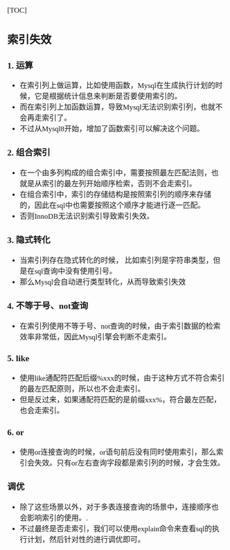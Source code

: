 <span  style="font-family: Simsun,serif; font-size: 17px; ">

[TOC]

## 索引失效

### 1. 运算

- 在索引列上做运算，比如使用函数，Mysql在生成执行计划的时候，它是根据统计信息来判断是否要使用索引的。
- 而在索引列上加函数运算，导致Mysql无法识别索引列，也就不会再走索引了。
- 不过从Mysql8开始，增加了函数索引可以解决这个问题。

### 2. 组合索引

- 在一个由多列构成的组合索引中，需要按照最左匹配法则，也就是从索引的最左列开始顺序检索，否则不会走索引。
- 在组合索引中，索引的存储结构是按照索引列的顺序来存储的，因此在sql中也需要按照这个顺序才能进行逐一匹配。
- 否则InnoDB无法识别索引导致索引失效。

### 3. 隐式转化

- 当索引列存在隐式转化的时候， 比如索引列是字符串类型，但是在sql查询中没有使用引号。
- 那么Mysql会自动进行类型转化，从而导致索引失效

### 4. 不等于号、not查询

- 在索引列使用不等于号、not查询的时候，由于索引数据的检索效率非常低，因此Mysql引擎会判断不走索引。

### 5. like

- 使用like通配符匹配后缀%xxx的时候，由于这种方式不符合索引的最左匹配原则，所以也不会走索引。
- 但是反过来，如果通配符匹配的是前缀xxx%，符合最左匹配，也会走索引。

### 6. or

- 使用or连接查询的时候，or语句前后没有同时使用索引，那么索引会失效。只有or左右查询字段都是索引列的时候，才会生效。

### 调优

- 除了这些场景以外，对于多表连接查询的场景中，连接顺序也会影响索引的使用。.
- 不过最终是否走索引，我们可以使用explain命令来查看sql的执行计划，然后针对性的进行调优即可。

</span>